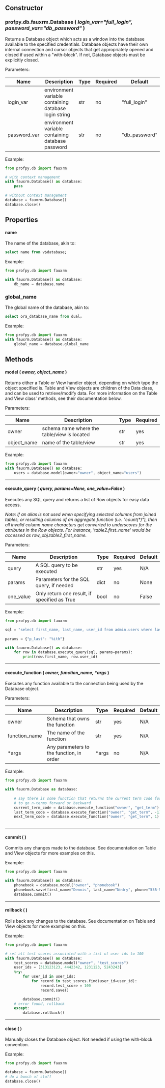 ## Constructor
### profpy.db.fauxrm.Database ( *login_var="full_login", password_var="db_password"* )
Returns a Database object which acts as a window into the database available to the specified credentials. Database
objects have their own internal connection and cursor objects that get appropriately opened and closed if used 
within a "with-block". If not, Database objects must be explicitly closed.

Parameters:

| Name         | Description                                           | Type | Required | Default       |
|--------------|-------------------------------------------------------|------|----------|---------------|
| login_var    | environment variable containing database login string | str  | no       | "full_login"  |
| password_var | environment variable containing database password     | str  | no       | "db_password" |

Example:

```python
from profpy.db import fauxrm

# with context management
with fauxrm.Database() as database:
    pass
    
# without context management
database = fauxrm.Database()
database.close()
```

## Properties
#### name
The name of the database, akin to:

```sql
select name from v$database;
```

Example:
```python
from profpy.db import fauxrm

with fauxrm.Database() as database:
    db_name = database.name
```

### global_name
The global name of the database, akin to:
```sql
select ora_database_name from dual;
```

Example:
```python
from profpy.db import fauxrm
with fauxrm.Database() as database:
    global_name = database.global_name
```

## Methods
#### model ( *owner, object_name* )
Returns either a Table or View handler object, depending on which type the object specified is. Table and View objects
are children of the Data class, and can be used to retrieve/modify data. For more information on the Table and View 
class' methods, see their documentation below.

Parameters:

| Name        | Description                                 | Type | Required |
|-------------|---------------------------------------------|------|----------|
| owner       | schema name where the table/view is located | str  | yes      |
| object_name | name of the table/view                      | str  | yes      |

Example:
```python
from profpy.db import fauxrm
with fauxrm.Database() as database:
    users = database.model(owner="owner", object_name="users")
```

---
#### execute_query ( *query, params=None, one_value=False* )
Executes any SQL query and returns a list of Row objects for easy data access. 

*Note: if an alias is not used when specifying selected columns from joined tables, or resulting columns of an aggregate 
function (i.e. "count(\*)"), then all invalid column name characters get converted to underscores for the attributes in the Row objects. For instance, 
'table2.first_name' would be accessed as row_obj.table2_first_name.*

Parameters:

| Name      | Description                                  | Type | Required | Default |
|-----------|----------------------------------------------|------|----------|---------|
| query     | A SQL query to be executed                   | str  | yes      | N/A     |
| params    | Parameters for the SQL query, if needed      | dict | no       | None    |
| one_value | Only return one result, if specified as True | bool | no       | False   |

Example:

```python
from profpy.db import fauxrm

sql = "select first_name, last_name, user_id from admin.users where last_name like :p_last"
      
params = {"p_last": "%ith"}      

with fauxrm.Database() as database:
    for row in database.execute_query(sql, params=params):
        print(row.first_name, row.user_id)
```
---
#### execute_function ( *owner, function_name, \*args* )
Executes any function available to the connection being used by the Database object.

Parameters:

| Name          | Description                              | Type  | Required | Default |
|---------------|------------------------------------------|-------|----------|---------|
| owner         | Schema that owns the function            | str   | yes      | N/A     |
| function_name | The name of the function                 | str   | yes      | N/A     |
| *args         | Any parameters to the function, in order | *args | no       | N/A     |

Example:
```python
from profpy.db import fauxrm

with fauxrm.Database as database:
    
    # say there is some function that returns the current term code for a college, with an optional offset parameter
    # to go n-terms forward or backward
    current_term_code = database.execute_function("owner", "get_term")
    last_term_code = database.execute_function("owner", "get_term", -1)
    next_term_code = database.execute_function("owner", "get_term", 1)
    
```
---
#### commit ( )
Commits any changes made to the database. See documentation on Table and View objects for more examples on this.

Example:
```python
from profpy.db import fauxrm

with fauxrm.Database() as database:
    phonebook = database.model("owner", "phonebook")
    phonebook.save(first_name="Dennis", last_name="Nedry", phone="555-555-5555") 
    database.commit()
```

---


#### rollback ( )
Rolls back any changes to the database. See documentation on Table and View objects for more examples on this.

Example:
```python
from profpy.db import fauxrm

# set all test scores associated with a list of user ids to 100
with fauxrm.Database() as database:
    test_scores = database.model("owner", "test_scores")
    user_ids = [313123123, 4442342, 1231123, 5243243]
    try:
        for user_id in user_ids:
            for record in test_scores.find(user_id=user_id):
                record.test_score = 100
                record.save()

        database.commit()
    # error found, rollback
    except:
        database.rollback()
```

---

#### close ( )
Manually closes the Database object. Not needed if using the with-block convention.

Example:
```python
from profpy.db import fauxrm

database = fauxrm.Database()
# do a bunch of stuff
database.close()
```
